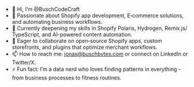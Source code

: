 - 👋 Hi, I’m @BuschCodeCraft
- 👀 Passionate about Shopify app development, E‑commerce solutions, and automating business workflows.  
- 🌱 Currently deepening my skills in Shopify Polaris, Hydrogen, Remix.js/ TypeScript, and AI-powered content automation.  
- 💞️ Eager to collaborate on open‑source Shopify apps, custom storefronts, and plugins that optimize merchant workflows.  
- 📫 How to reach me: jonas@buschbytes.com or connect on LinkedIn or Twitter/X.
- ⚡ Fun fact: I’m a data nerd who loves finding patterns in everything - from business processes to fitness routines.

<!---
BuschCodeCraft/BuschCodeCraft is a ✨ special ✨ repository because its `README.md` (this file) appears on your GitHub profile.
You can click the Preview link to take a look at your changes.
--->
